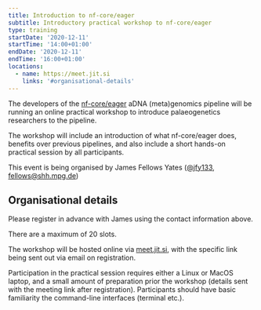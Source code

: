 ```yaml
---
title: Introduction to nf-core/eager
subtitle: Introductory practical workshop to nf-core/eager
type: training
startDate: '2020-12-11'
startTime: '14:00+01:00'
endDate: '2020-12-11'
endTime: '16:00+01:00'
locations:
  - name: https://meet.jit.si
    links: '#organisational-details'
---
```


The developers of the [nf-core/eager](https://nf-co.re/eager) aDNA (meta)genomics pipeline will be running an online practical workshop to introduce palaeogenetics researchers to the pipeline.

The workshop will include an introduction of what nf-core/eager does, benefits over previous pipelines, and also include a short hands-on practical session by all participants.

This event is being organised by James Fellows Yates ([@jfy133](https://github.com/jfy133), [fellows@shh.mpg.de](mailto:fellows@shh.mpg.de))

## Organisational details

Please register in advance with James using the contact information above.

There are a maximum of 20 slots.

The workshop will be hosted online via [meet.jit.si](https://meet.jit.si), with the specific link being sent out via email on registration.

Participation in the practical session requires either a Linux or MacOS laptop, and a small amount of preparation prior the workshop (details sent with the meeting link after registration). Participants should have basic familiarity the command-line interfaces (terminal etc.).
